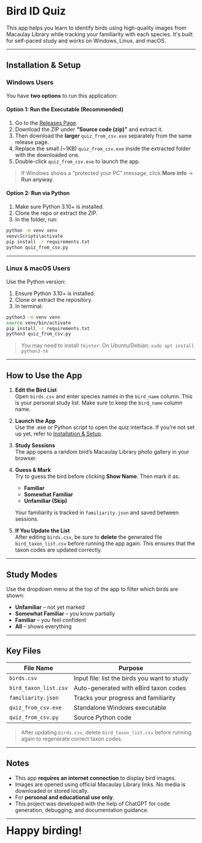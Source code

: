 # Bird ID Quiz

This app helps you learn to identify birds using high-quality images from Macaulay Library while tracking your familiarity with each species. It's built for self-paced study and works on Windows, Linux, and macOS.

---

## Installation & Setup

### Windows Users

You have **two options** to run this application:

#### Option 1: Run the Executable (Recommended)

1. Go to the [Releases Page](https://github.com/dfgtblyx/Bird_ID_Quiz/releases).
2. Download the ZIP under **“Source code (zip)”** and extract it.
3. Then download the **larger** `quiz_from_csv.exe` separately from the same release page.
4. Replace the small (~1KB) `quiz_from_csv.exe` inside the extracted folder with the downloaded one.
5. Double-click `quiz_from_csv.exe` to launch the app.

> If Windows shows a “protected your PC” message, click **More info** → **Run anyway**.

#### Option 2: Run via Python

1. Make sure Python 3.10+ is installed.
2. Clone the repo or extract the ZIP.
3. In the folder, run:

```bash
python -m venv venv
venv\Scripts\activate
pip install -r requirements.txt
python quiz_from_csv.py
```

---

### Linux & macOS Users

Use the Python version:

1. Ensure Python 3.10+ is installed.
2. Clone or extract the repository.
3. In terminal:

```bash
python3 -m venv venv
source venv/bin/activate
pip install -r requirements.txt
python3 quiz_from_csv.py
```

> You may need to install `tkinter`:
> On Ubuntu/Debian: `sudo apt install python3-tk`

---

## How to Use the App

1. **Edit the Bird List**  
   Open `birds.csv` and enter species names in the `bird_name` column. This is your personal study list. Make sure to keep the `bird_name` column name.

2. **Launch the App**  
   Use the .exe or Python script to open the quiz interface. If you're not set up yet, refer to [Installation & Setup](#installation--setup).

3. **Study Sessions**  
   The app opens a random bird’s Macaulay Library photo gallery in your browser.

4. **Guess & Mark**  
   Try to guess the bird before clicking **Show Name**. Then mark it as:
   - **Familiar**
   - **Somewhat Familiar**
   - **Unfamiliar (Skip)**

   Your familiarity is tracked in `familiarity.json` and saved between sessions.

5. **If You Update the List**  
   After editing `birds.csv`, be sure to **delete** the generated file `bird_taxon_list.csv` before running the app again. This ensures that the taxon codes are updated correctly.
---

## Study Modes
Use the dropdown menu at the top of the app to filter which birds are shown:

- **Unfamiliar** – not yet marked
- **Somewhat Familiar** – you know partially
- **Familiar** – you feel confident
- **All** – shows everything

---

## Key Files

| File Name              | Purpose                                           |
|------------------------|---------------------------------------------------|
| `birds.csv`            | Input file: list the birds you want to study     |
| `bird_taxon_list.csv`  | Auto-generated with eBird taxon codes            |
| `familiarity.json`     | Tracks your progress and familiarity              |
| `quiz_from_csv.exe`    | Standalone Windows executable                     |
| `quiz_from_csv.py`     | Source Python code                                |

> After updating `birds.csv`, delete `bird_taxon_list.csv` before running again to regenerate correct taxon codes.

---

## Notes

- This app **requires an internet connection** to display bird images.
- Images are opened using official Macaulay Library links. No media is downloaded or stored locally.
- For **personal and educational use only**.
- This project was developed with the help of ChatGPT for code generation, debugging, and documentation guidance.

---  

<span style="font-size: 2em; font-weight: bold;">Happy birding!</span>